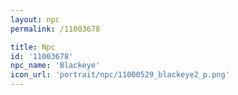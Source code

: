```yaml
---
layout: npc
permalink: /11003678

title: Npc
id: '11003678'
npc_name: 'Blackeye'
icon_url: 'portrait/npc/11000529_blackeye2_p.png'
---
```

